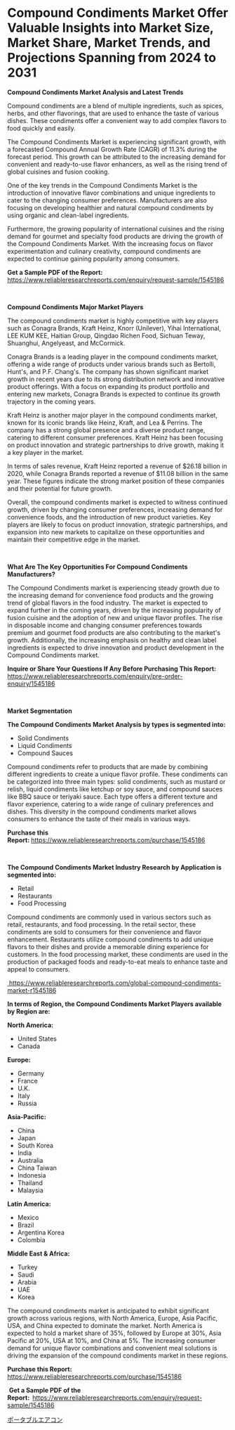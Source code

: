 <p><h1>Compound Condiments Market Offer Valuable Insights into Market Size, Market Share, Market Trends, and Projections Spanning from 2024 to 2031</h1></p><p><strong>Compound Condiments Market Analysis and Latest Trends</strong></p>
<p><p>Compound condiments are a blend of multiple ingredients, such as spices, herbs, and other flavorings, that are used to enhance the taste of various dishes. These condiments offer a convenient way to add complex flavors to food quickly and easily.</p><p>The Compound Condiments Market is experiencing significant growth, with a forecasted Compound Annual Growth Rate (CAGR) of 11.3% during the forecast period. This growth can be attributed to the increasing demand for convenient and ready-to-use flavor enhancers, as well as the rising trend of global cuisines and fusion cooking.</p><p>One of the key trends in the Compound Condiments Market is the introduction of innovative flavor combinations and unique ingredients to cater to the changing consumer preferences. Manufacturers are also focusing on developing healthier and natural compound condiments by using organic and clean-label ingredients.</p><p>Furthermore, the growing popularity of international cuisines and the rising demand for gourmet and specialty food products are driving the growth of the Compound Condiments Market. With the increasing focus on flavor experimentation and culinary creativity, compound condiments are expected to continue gaining popularity among consumers.</p></p>
<p><strong>Get a Sample PDF of the Report:&nbsp;</strong> <a href="https://www.reliableresearchreports.com/enquiry/request-sample/1545186">https://www.reliableresearchreports.com/enquiry/request-sample/1545186</a></p>
<p>&nbsp;</p>
<p><strong>Compound Condiments Major Market Players</strong></p>
<p><p>The compound condiments market is highly competitive with key players such as Conagra Brands, Kraft Heinz, Knorr (Unilever), Yihai International, LEE KUM KEE, Haitian Group, Qingdao Richen Food, Sichuan Teway, Shuanghui, Angelyeast, and McCormick.</p><p>Conagra Brands is a leading player in the compound condiments market, offering a wide range of products under various brands such as Bertolli, Hunt's, and P.F. Chang's. The company has shown significant market growth in recent years due to its strong distribution network and innovative product offerings. With a focus on expanding its product portfolio and entering new markets, Conagra Brands is expected to continue its growth trajectory in the coming years.</p><p>Kraft Heinz is another major player in the compound condiments market, known for its iconic brands like Heinz, Kraft, and Lea & Perrins. The company has a strong global presence and a diverse product range, catering to different consumer preferences. Kraft Heinz has been focusing on product innovation and strategic partnerships to drive growth, making it a key player in the market.</p><p>In terms of sales revenue, Kraft Heinz reported a revenue of $26.18 billion in 2020, while Conagra Brands reported a revenue of $11.08 billion in the same year. These figures indicate the strong market position of these companies and their potential for future growth.</p><p>Overall, the compound condiments market is expected to witness continued growth, driven by changing consumer preferences, increasing demand for convenience foods, and the introduction of new product varieties. Key players are likely to focus on product innovation, strategic partnerships, and expansion into new markets to capitalize on these opportunities and maintain their competitive edge in the market.</p></p>
<p>&nbsp;</p>
<p><strong>What Are The Key Opportunities For Compound Condiments Manufacturers?</strong></p>
<p><p>The Compound Condiments market is experiencing steady growth due to the increasing demand for convenience food products and the growing trend of global flavors in the food industry. The market is expected to expand further in the coming years, driven by the increasing popularity of fusion cuisine and the adoption of new and unique flavor profiles. The rise in disposable income and changing consumer preferences towards premium and gourmet food products are also contributing to the market's growth. Additionally, the increasing emphasis on healthy and clean label ingredients is expected to drive innovation and product development in the Compound Condiments market.</p></p>
<p><strong>Inquire or Share Your Questions If Any Before Purchasing This Report:</strong> <a href="https://www.reliableresearchreports.com/enquiry/pre-order-enquiry/1545186">https://www.reliableresearchreports.com/enquiry/pre-order-enquiry/1545186</a></p>
<p>&nbsp;</p>
<p><strong>Market Segmentation</strong></p>
<p><strong>The Compound Condiments Market Analysis by types is segmented into:</strong></p>
<p><ul><li>Solid Condiments</li><li>Liquid Condiments</li><li>Compound Sauces</li></ul></p>
<p><p>Compound condiments refer to products that are made by combining different ingredients to create a unique flavor profile. These condiments can be categorized into three main types: solid condiments, such as mustard or relish, liquid condiments like ketchup or soy sauce, and compound sauces like BBQ sauce or teriyaki sauce. Each type offers a different texture and flavor experience, catering to a wide range of culinary preferences and dishes. This diversity in the compound condiments market allows consumers to enhance the taste of their meals in various ways.</p></p>
<p><strong>Purchase this Report:&nbsp;</strong><a href="https://www.reliableresearchreports.com/purchase/1545186">https://www.reliableresearchreports.com/purchase/1545186</a></p>
<p>&nbsp;</p>
<p><strong>The Compound Condiments Market Industry Research by Application is segmented into:</strong></p>
<p><ul><li>Retail</li><li>Restaurants</li><li>Food Processing</li></ul></p>
<p><p>Compound condiments are commonly used in various sectors such as retail, restaurants, and food processing. In the retail sector, these condiments are sold to consumers for their convenience and flavor enhancement. Restaurants utilize compound condiments to add unique flavors to their dishes and provide a memorable dining experience for customers. In the food processing market, these condiments are used in the production of packaged foods and ready-to-eat meals to enhance taste and appeal to consumers.</p></p>
<p><a href="https://www.reliableresearchreports.com/global-compound-condiments-market-r1545186">&nbsp;https://www.reliableresearchreports.com/global-compound-condiments-market-r1545186</a></p>
<p><strong>In terms of Region, the Compound Condiments Market Players available by Region are:</strong></p>
<p>
    <p> <strong> North America: </strong>
        <ul>
            <li>United States</li>
            <li>Canada</li>
        </ul>
        </p> 
    <p> <strong> Europe: </strong>
        <ul>
            <li>Germany</li>
            <li>France</li>
            <li>U.K.</li>
            <li>Italy</li>
            <li>Russia</li>
        </ul>
        </p> 
    <p> <strong> Asia-Pacific: </strong>
        <ul>
            <li>China</li>
            <li>Japan</li>
            <li>South Korea</li>
            <li>India</li>
            <li>Australia</li>
            <li>China Taiwan</li>
            <li>Indonesia</li>
            <li>Thailand</li>
            <li>Malaysia</li>
        </ul>
        </p> 
    <p> <strong> Latin America: </strong>
        <ul>
            <li>Mexico</li>
            <li>Brazil</li>
            <li>Argentina Korea</li>
            <li>Colombia</li>
        </ul>
        </p> 
    <p> <strong> Middle East & Africa: </strong>
        <ul>
            <li>Turkey</li>
            <li>Saudi</li>
            <li>Arabia</li>
            <li>UAE</li>
            <li>Korea</li>
        </ul>
    </p>
    </p>
<p><p>The compound condiments market is anticipated to exhibit significant growth across various regions, with North America, Europe, Asia Pacific, USA, and China expected to dominate the market. North America is expected to hold a market share of 35%, followed by Europe at 30%, Asia Pacific at 20%, USA at 10%, and China at 5%. The increasing consumer demand for unique flavor combinations and convenient meal solutions is driving the expansion of the compound condiments market in these regions.</p></p>
<p><strong>Purchase this Report: </strong><a href="https://www.reliableresearchreports.com/purchase/1545186">https://www.reliableresearchreports.com/purchase/1545186</a></p>
<p>&nbsp;<strong>Get a Sample PDF of the Report:&nbsp;&nbsp;</strong><a href="https://www.reliableresearchreports.com/enquiry/request-sample/1545186">https://www.reliableresearchreports.com/enquiry/request-sample/1545186</a></p>
<p><strong></strong></p>
<p><p><a href="https://github.com/SarahFahey88/Market-Research-Report-List-1/blob/main/674309719537.md">ポータブルエアコン</a></p></p>